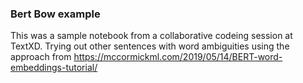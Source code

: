 ### Bert Bow example

This was a sample notebook from a collaborative codeing session at TextXD.
Trying out other sentences with word ambiguities using the approach from 
https://mccormickml.com/2019/05/14/BERT-word-embeddings-tutorial/


